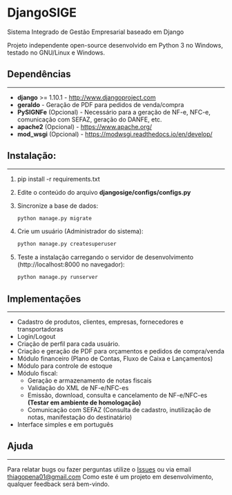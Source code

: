 # DjangoSIGE

Sistema Integrado de Gestão Empresarial baseado em Django

Projeto independente open-source desenvolvido em Python 3 no Windows, testado no GNU/Linux e Windows.


## Dependências
----------
- **django** >= 1.10.1 - http://www.djangoproject.com
- **geraldo** - Geração de PDF para pedidos de venda/compra
- **PySIGNFe** (Opcional) - Necessário para a geração de NF-e, NFC-e, comunicação com SEFAZ, geração do DANFE, etc.
- **apache2** (Opcional) - https://www.apache.org/
- **mod_wsgi** (Opcional) - https://modwsgi.readthedocs.io/en/develop/

## Instalação:
----------
1. pip install -r requirements.txt
2. Edite o conteúdo do arquivo **djangosige/configs/configs.py**
3. Sincronize a base de dados:

    ```bash
    python manage.py migrate
    ```

4. Crie um usuário (Administrador do sistema):

    ```bash
    python manage.py createsuperuser
    ```

5. Teste a instalação carregando o servidor de desenvolvimento (http://localhost:8000 no navegador):

    ```bash
    python manage.py runserver
    ```

## Implementações
----------
- Cadastro de produtos, clientes, empresas, fornecedores e transportadoras
- Login/Logout
- Criação de perfil para cada usuário.
- Criação e geração de PDF para orçamentos e pedidos de compra/venda
- Módulo financeiro (Plano de Contas, Fluxo de Caixa e Lançamentos)
- Módulo para controle de estoque
- Módulo fiscal:
    - Geração e armazenamento de notas fiscais
    - Validação do XML de NF-e/NFC-es
    - Emissão, download, consulta e cancelamento de NF-e/NFC-es **(Testar em ambiente de homologação)**
    - Comunicação com SEFAZ (Consulta de cadastro, inutilização de notas, manifestação do destinatário)
- Interface simples e em português

## Ajuda
----------
Para relatar bugs ou fazer perguntas utilize o [Issues](https://github.com/thiagopena/djangoSIGE/issues) ou via email thiagopena01@gmail.com
Como este é um projeto em desenvolvimento, qualquer feedback será bem-vindo.